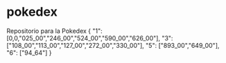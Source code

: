 # pokedex
Repositorio para la Pokedex 
{ "1": [0,0,"025_00","246_00","524_00","590_00","626_00"],
    "3": ["108_00","113_00","127_00","272_00","330_00"],
    "5": ["893_00","649_00"],
    "6": ["94_64"]
}
